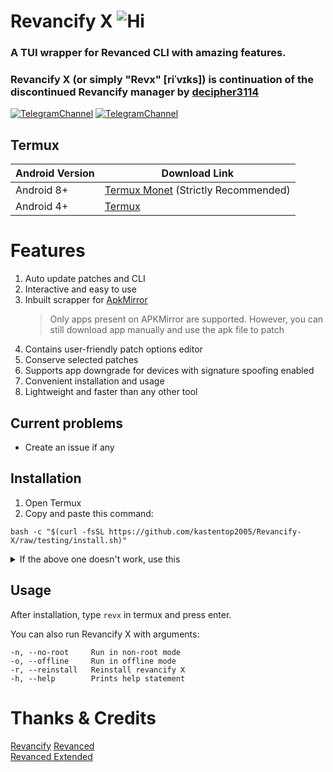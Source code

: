 # Revancify X ![Hi](https://img.shields.io/github/stars/kastentop2005/Revancify-X?style=flat-square)
### A TUI wrapper for Revanced CLI with amazing features.
### Revancify X (or simply "Revx" [riˈvɪks]) is continuation of the discontinued Revancify manager by [decipher3114](https://github.com/decipher3114)

[![TelegramChannel](https://img.shields.io/badge/Telegram_Channel-2CA5E0?style=for-the-badge&logo=Telegram&logoColor=FFFFFF)](https://t.me/revancifyx) [![TelegramChannel](https://img.shields.io/badge/Telegram_Support_Chat-2CA5E0?style=for-the-badge&logo=Telegram&logoColor=FFFFFF)](https://t.me/revxchat)

## Termux
| Android Version | Download Link|
| ---- | ----- |
| Android 8+ | [Termux Monet](https://github.com/HardcodedCat/termux-monet/releases/latest) (Strictly Recommended)
| Android 4+ | [Termux](https://github.com/termux/termux-app/releases/latest)

# Features
1. Auto update patches and CLI
2. Interactive and easy to use
3. Inbuilt scrapper for [ApkMirror](https://apkmirror.com)
    > Only apps present on APKMirror are supported. However, you can still download app manually and use the apk file to patch
4. Contains user-friendly patch options editor
5. Conserve selected patches
6. Supports app downgrade for devices with signature spoofing enabled
7. Convenient installation and usage
6. Lightweight and faster than any other tool

## Current problems
- Create an issue if any

## Installation
1. Open Termux
2. Copy and paste this command:
```
bash -c "$(curl -fsSL https://github.com/kastentop2005/Revancify-X/raw/testing/install.sh)"
```

<details>
  <summary>If the above one doesn't work, use this</summary>

  ```
pkg update -y -o Dpkg::Options::="--force-confnew" && pkg install git -y && git clone --branch testing --single-branch --depth=1 https://github.com/kastentop2005/Revancify-X/ && ./Revancify-X/revx
```
</details>

## Usage
After installation, type `revx` in termux and press enter.

You can also run Revancify X with arguments:
```
-n, --no-root     Run in non-root mode
-o, --offline     Run in offline mode
-r, --reinstall   Reinstall revancify X
-h, --help        Prints help statement
```

# Thanks & Credits
[Revancify](https://github.com/decipher3114/Revancify)
[Revanced](https://github.com/revanced)  
[Revanced Extended](https://github.com/inotia00)  
